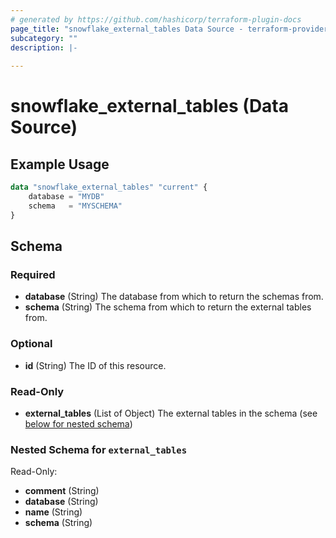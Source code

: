 ```yaml
---
# generated by https://github.com/hashicorp/terraform-plugin-docs
page_title: "snowflake_external_tables Data Source - terraform-provider-snowflake"
subcategory: ""
description: |-
  
---
```


# snowflake_external_tables (Data Source)



## Example Usage

```terraform
data "snowflake_external_tables" "current" {
    database = "MYDB"
    schema   = "MYSCHEMA"
}
```

<!-- schema generated by tfplugindocs -->
## Schema

### Required

- **database** (String) The database from which to return the schemas from.
- **schema** (String) The schema from which to return the external tables from.

### Optional

- **id** (String) The ID of this resource.

### Read-Only

- **external_tables** (List of Object) The external tables in the schema (see [below for nested schema](#nestedatt--external_tables))

<a id="nestedatt--external_tables"></a>
### Nested Schema for `external_tables`

Read-Only:

- **comment** (String)
- **database** (String)
- **name** (String)
- **schema** (String)


